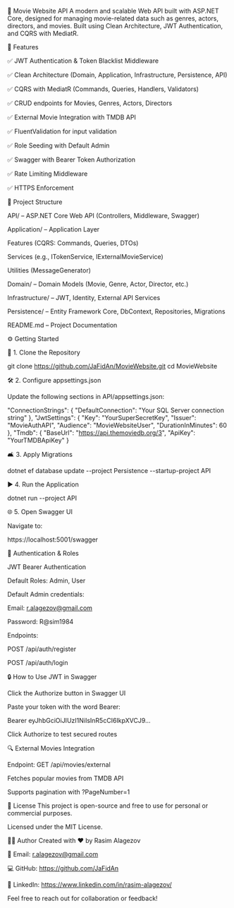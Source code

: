 🎥 Movie Website API
A modern and scalable Web API built with ASP.NET Core, designed for managing movie-related data such as genres, actors, directors, and movies.
Built using Clean Architecture, JWT Authentication, and CQRS with MediatR.

🚀 Features

✅ JWT Authentication & Token Blacklist Middleware

✅ Clean Architecture (Domain, Application, Infrastructure, Persistence, API)

✅ CQRS with MediatR (Commands, Queries, Handlers, Validators)

✅ CRUD endpoints for Movies, Genres, Actors, Directors

✅ External Movie Integration with TMDB API

✅ FluentValidation for input validation

✅ Role Seeding with Default Admin

✅ Swagger with Bearer Token Authorization

✅ Rate Limiting Middleware

✅ HTTPS Enforcement

📁 Project Structure

API/ – ASP.NET Core Web API (Controllers, Middleware, Swagger)

Application/ – Application Layer

Features (CQRS: Commands, Queries, DTOs)

Services (e.g., ITokenService, IExternalMovieService)

Utilities (MessageGenerator)

Domain/ – Domain Models (Movie, Genre, Actor, Director, etc.)

Infrastructure/ – JWT, Identity, External API Services

Persistence/ – Entity Framework Core, DbContext, Repositories, Migrations

README.md – Project Documentation

⚙️ Getting Started

🔧 1. Clone the Repository

git clone https://github.com/JaFidAn/MovieWebsite.git
cd MovieWebsite

🛠️ 2. Configure appsettings.json

Update the following sections in API/appsettings.json:

"ConnectionStrings": {
  "DefaultConnection": "Your SQL Server connection string"
},
"JwtSettings": {
  "Key": "YourSuperSecretKey",
  "Issuer": "MovieAuthAPI",
  "Audience": "MovieWebsiteUser",
  "DurationInMinutes": 60
},
"Tmdb": {
  "BaseUrl": "https://api.themoviedb.org/3",
  "ApiKey": "YourTMDBApiKey"
}

🛋️ 3. Apply Migrations

dotnet ef database update --project Persistence --startup-project API

▶️ 4. Run the Application

dotnet run --project API

🌐 5. Open Swagger UI

Navigate to:

https://localhost:5001/swagger

🔐 Authentication & Roles

JWT Bearer Authentication

Default Roles: Admin, User

Default Admin credentials:

Email: r.alagezov@gmail.com

Password: R@sim1984

Endpoints:

POST /api/auth/register

POST /api/auth/login

🔒 How to Use JWT in Swagger

Click the Authorize button in Swagger UI

Paste your token with the word Bearer:

Bearer eyJhbGciOiJIUzI1NiIsInR5cCI6IkpXVCJ9...

Click Authorize to test secured routes

🔍 External Movies Integration

Endpoint: GET /api/movies/external

Fetches popular movies from TMDB API

Supports pagination with ?PageNumber=1

📜 License
This project is open-source and free to use for personal or commercial purposes.

Licensed under the MIT License.

👨‍💼 Author
Created with ❤️ by Rasim Alagezov

📧 Email: r.alagezov@gmail.com

💻 GitHub: https://github.com/JaFidAn

📄 LinkedIn: https://www.linkedin.com/in/rasim-alagezov/

Feel free to reach out for collaboration or feedback!
